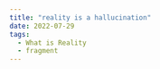 ```yaml
---
title: "reality is a hallucination"
date: 2022-07-29
tags:
  - What is Reality
  - fragment
---
```

